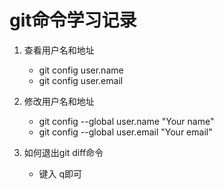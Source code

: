 # git命令学习记录

1. 查看用户名和地址
   - git config user.name
   - git config user.email

2. 修改用户名和地址
   + git config --global user.name "Your name"
   + git config --global user.email "Your email"

3. 如何退出git diff命令
   - 键入 q即可
